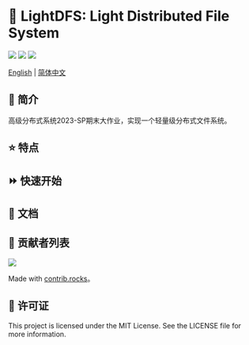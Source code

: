 # 🚀 LightDFS: Light Distributed File System
![](https://img.shields.io/badge/release-v0.0.1-blue)
![](https://img.shields.io/badge/unit%20tests-passing-brightgreen)
![](https://img.shields.io/github/stars/PKUcoldkeyboard/LightDFS?style=social)

[English](README-en.md) | [简体中文](README.md)

## 📝 简介
高级分布式系统2023-SP期末大作业，实现一个轻量级分布式文件系统。

## ⭐ 特点

## ⏩ 快速开始

## 📖 文档

## 🙌 贡献者列表
<a href="https://github.com/PKUcoldkeyboard/LightDFS/graphs/contributors">
  <img src="https://contrib.rocks./image?repo=PKUcoldkeyboard/LightDFS" />
</a>

Made with [contrib.rocks](https://contrib.rocks.)。

## 📜 许可证
This project is licensed under the MIT License. See the LICENSE file for more information.
